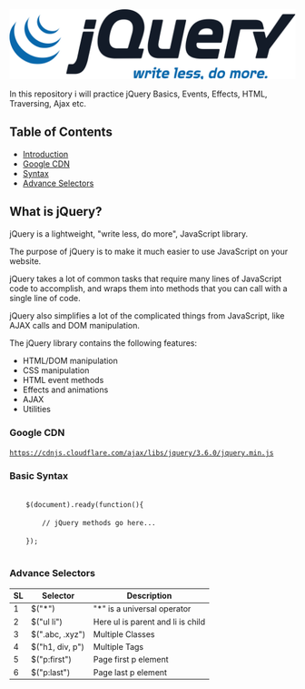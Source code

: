 <img src="JQuery-Logo.svg.png">

In this repository i will practice jQuery Basics, Events, Effects, HTML, Traversing, Ajax etc.

## Table of Contents

- [Introduction](#introduction)
- [Google CDN](#google-cdn)
- [Syntax](#basic-syntax)
- [Advance Selectors](#advance-selectors)

## What is jQuery?

jQuery is a lightweight, "write less, do more", JavaScript library.

The purpose of jQuery is to make it much easier to use JavaScript on your website.

jQuery takes a lot of common tasks that require many lines of JavaScript code to accomplish, and wraps them into methods that you can call with a single line of code.

jQuery also simplifies a lot of the complicated things from JavaScript, like AJAX calls and DOM manipulation.

The jQuery library contains the following features:

<ul>
    <li>HTML/DOM manipulation</li>
    <li>CSS manipulation</li>
    <li>HTML event methods</li>
    <li>Effects and animations</li>
    <li>AJAX</li>
    <li>Utilities</li>
</ul>

### Google CDN
<code>https://cdnjs.cloudflare.com/ajax/libs/jquery/3.6.0/jquery.min.js</code>

### Basic Syntax

<pre>
<code>
    $(document).ready(function(){

        // jQuery methods go here...

    });
</code>
</pre>

### Advance Selectors

<table>
    <thead>
        <tr>
            <th>SL</th>
            <th>Selector</th>
            <th>Description</th>
        </tr>
    </thead>
    <tbody>
        <tr>
            <td>1</td>
            <td>$("*")</td>
            <td>"*" is a universal operator</td>
        </tr>
        <tr>
            <td>2</td>
            <td>$("ul li")</td>
            <td>Here ul is parent and li is child </td>
        </tr>
        <tr>
            <td>3</td>
            <td>$(".abc, .xyz")</td>
            <td>Multiple Classes</td>
        </tr>
        <tr>
            <td>4</td>
            <td>$("h1, div, p")</td>
            <td>Multiple Tags</td>
        </tr>
        <tr>
            <td>5</td>
            <td>$("p:first")</td>
            <td>Page first p element</td>
        </tr>
        <tr>
            <td>6</td>
            <td>$("p:last")</td>
            <td>Page last p element</td>
        </tr>
    </tbody>
</table>


